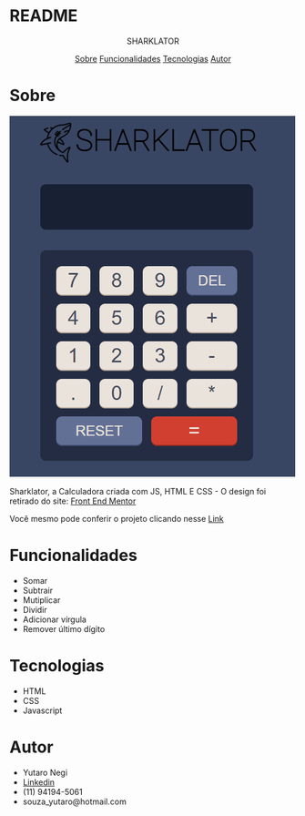 # README

<p align="center"> SHARKLATOR </p>

<p align="center"> 
    <a href="#sobre">Sobre</a>
    <a href="#funcionalidades">Funcionalidades</a>
    <a href="#tecnologias">Tecnologias</a>
    <a href="#Autor">Autor</a>
 </p>

 # Sobre
 <img src="./gifCalc.gif" >

 <p>Sharklator, a Calculadora criada com JS, HTML E CSS - O design foi retirado do site: <a href="https://www.frontendmentor.io/">Front End Mentor</a></p>
 <p>Você mesmo pode conferir o projeto clicando nesse <a href="https://yutaronegi.github.io/Sharklator/">Link</a></p>


 # Funcionalidades 
<ul>
    <li>Somar</li>
    <li>Subtrair</li>
    <li>Mutiplicar</li>
    <li>Dividir</li>
    <li>Adicionar vírgula</li>
    <li>Remover último dígito</li>
 </ul>

 # Tecnologias
 <ul>
    <li>HTML</li>
    <li>CSS</li>
    <li>Javascript</li>
 </ul>

 # Autor

 <ul>
    <li>Yutaro Negi</li>
    <li><a href="https://www.linkedin.com/in/yutaronegi/">Linkedin</a></li>
    <li>(11) 94194-5061</li>
    <li>souza_yutaro@hotmail.com</li>
 </ul>


